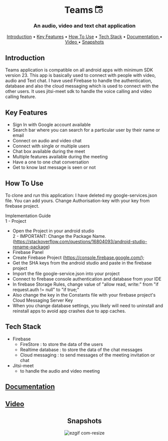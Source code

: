 <h1 align="center">
Teams <svg xmlns="http://www.w3.org/2000/svg" width="30" height="28" viewBox="0 0 30 21"><path d="M17 3v-2c0-.552.447-1 1-1s1 .448 1 1v2c0 .552-.447 1-1 1s-1-.448-1-1zm-12 1c.553 0 1-.448 1-1v-2c0-.552-.447-1-1-1-.553 0-1 .448-1 1v2c0 .552.447 1 1 1zm13 13v-3h-1v4h3v-1h-2zm-5 .5c0 2.481 2.019 4.5 4.5 4.5s4.5-2.019 4.5-4.5-2.019-4.5-4.5-4.5-4.5 2.019-4.5 4.5zm11 0c0 3.59-2.91 6.5-6.5 6.5s-6.5-2.91-6.5-6.5 2.91-6.5 6.5-6.5 6.5 2.91 6.5 6.5zm-14.237 3.5h-7.763v-13h19v1.763c.727.33 1.399.757 2 1.268v-9.031h-3v1c0 1.316-1.278 2.339-2.658 1.894-.831-.268-1.342-1.111-1.342-1.984v-.91h-9v1c0 1.316-1.278 2.339-2.658 1.894-.831-.268-1.342-1.111-1.342-1.984v-.91h-3v21h11.031c-.511-.601-.938-1.273-1.268-2z"/></svg>
</h1>

<h3 align="center">An audio, video and text chat application</h3>

<p align="center">
  <a href="#introduction">Introduction</a> •
  <a href="#key-features">Key Features</a> •
  <a href="#how-to-use">How To Use</a> •
  <a href="#tech-stack">Tech Stack</a> •
  <a href="#documentation">Documentation </a> •
  <a href="#video">Video </a> •
  <a href="#snapshots">Snapshots</a>
</p>

## Introduction

Teams application is compatible on all android apps with minimum SDK version 23. This app is basically used to connect with people with video, audio and Text chat.
I have used Firebase to handle the authentication, database and also the cloud messaging which is used to connect with the other users. It uses jitsi-meet sdk to handle the voice calling and video calling feature.
<br/>

## Key Features

- Sign In with Google account available
- Search bar where you can search for a particular user by their name or email
- Connect on audio and video chat
- Connect with single or multiple users
- Chat box available during the meet
- Multiple features available during the meeting
- Have a one to one chat conversation
- Get to know last message is seen or not

## How To Use

To clone and run this application: I have deleted my google-services.json file. You can add yours.
Change Authorisation-key with your key from firebase project.

Implementation Guide <br/>
1 - Project <br/>
- Open the Project in your android studio<br/> 
2 - IMPORTANT: Change the Package Name. (https://stackoverflow.com/questions/16804093/android-studio-rename-package)<br/>
- Firebase Panel 
- Create Firebase Project (https://console.firebase.google.com/); 
- Get the SHA keys from the android studio and paste in the firebase project
- Import the file google-service.json into your project 
- Connect to firebase console authentication and database from your IDE
- In firebase Storage Rules, change value of "allow read, write:" from "if request.auth != null" to "if true;" 
- Also change the key in the Constants file with your firebase project's Cloud Messaging Server Key
- When you change database settings, you likely will need to uninstall and reinstall apps to avoid app crashes due to app caches.

## Tech Stack

- Firebase
  - FireStore : to store the data of the users
  - Realtime database : to store the data of the chat messages
  - Cloud messaging : to send messages of the meeting invitation or chat
- Jitsi-meet
  - to handle the audio and video meeting

## [Documentation](https://drive.google.com/file/d/1QKHwmypIhxxJU-bZYOUarN3yuDQq61Is/view?usp=sharing) 

## [Video](https://drive.google.com/file/d/1bhgbx-4QEPZyDLGpPCPUYUrsP5sIx2V1/view?usp=sharing)

<div align="center">

## Snapshots

![ezgif com-resize](https://user-images.githubusercontent.com/68772130/125284688-66a92680-e337-11eb-93bb-4847ac8b0546.gif)

</div>

